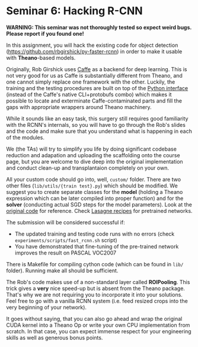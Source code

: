 Seminar 6: Hacking R-CNN
====================

**WARNING: This seminar was not thoroughly tested so expect weird bugs. Please report if you found one!**

In this assignment, you will hack the existing code for object detection (https://github.com/rbgirshick/py-faster-rcnn) in order to make it usable with **Theano**-based models.

Originally, Rob Girshick uses [Caffe](http://caffe.berkeleyvision.org/) as a backend for deep learning. This is not very good for us as Caffe is substantially different from Theano, and one cannot simply replace one framework with the other. Luckily, the training and the testing procedures are built on top of the [Python interface](http://caffe.berkeleyvision.org/tutorial/interfaces.html) (instead of the Caffe's native CLI+protobufs combo) which makes it possible to locate and exterminate Caffe-contaminated parts and fill the gaps with appropriate wrappers around Theano machinery.

While it sounds like an easy task, this surgery still requires good familiarity with the RCNN's internals, so you will have to go through the Rob's slides and the code and make sure that you understand what is happening in each of the modules.

We (the TAs) will try to simplify you life by doing significant codebase reduction and adapation and uploading the scaffolding onto the course page, but you are welcome to dive deep into the original implementation and conduct clean-up and transplantaion completely on your own.

All your custom code should go into, well, `custom/` folder. There are two other files (`lib/utils/{train test}.py`) which should be modified. We suggest you to create separate classes for the **model** (holding a Theano expression which can be later compiled into proper function) and for the **solver** (conducting actual SGD steps for the model parameters). Look at the [original code](https://github.com/rbgirshick/py-faster-rcnn) for reference. Check [Lasagne recipes](https://github.com/Lasagne/Recipes) for pretrained networks.

The submission will be considered successful if:
  * The updated training and testing code runs with no errors (check `experiments/scripts/fast_rcnn.sh` script)
  * You have demonstrated that fine-tuning of the pre-trained network improves the result on PASCAL VOC2007

There is Makefile for compiling cython code (which can be found in `lib/` folder). Running make all should be sufficient.

The Rob's code makes use of a non-standard layer called **ROIPooling**. This trick gives a **very** nice speed-up but is absent from the Theano package. That's why we are not requiring you to incorporate it into your solutions. Feel free to go with a vanilla RCNN system (i.e. feed resized crops into the very beginning of your network).

It goes without saying, that you can also go ahead and wrap the original CUDA kernel into a Theano Op or write your own CPU implementation from scratch. In that case, you can expect immense respect for your engineering skills as well as generous bonus points.
